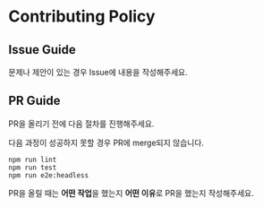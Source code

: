 # Contributing Policy

## Issue Guide

문제나 제안이 있는 경우 Issue에 내용을 작성해주세요.

## PR Guide

PR을 올리기 전에 다음 절차를 진행해주세요.

다음 과정이 성공하지 못할 경우 PR에 merge되지 않습니다.

```
npm run lint
npm run test
npm run e2e:headless
```

PR을 올릴 때는 **어떤 작업**을 했는지 **어떤 이유**로 PR을 했는지 작성해주세요.
